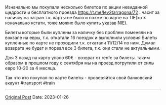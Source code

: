 Изначально мы покупали несколько билетов по акции невиданной щедрости и бесплатного проезда https://t.me/lev2tarragona/72 . часит за наличку на загран т.к. карты не было и позже по карте на TIE(хотя изначально кстати, тоже можно было купить указав NIE).

Билеты которые были куплены за наличку без проблем поменяли на вокзале на евры, т.к. откатали 16 поездок и выполнили условия
Билеты купленные по карте не проходили т.к. откатали 11/12/14 по ним. Думал возврата не будет и порвал все 3 билета, т.к. они стали не актуальными.

Дня 3 назад на карту упало 60€ - возврат от renfe за билеты. таким образом в прошлом году с сентября мы на проезд потрутили от силы евро 10-20 за 4 месяца.

Так что кто покупал по карте билеты - проверяйтся свой банковский акаунт #transport #train

---
[Original Post](https://t.me/lev2tarragona/890)
Date: 2023-01-26
